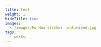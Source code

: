 ```yaml
---
title: test
weight: 1
hideTitle: true
images:
  - /images/Fu Hua sticker -optimised.jpg
tags:
  - works
---
```

